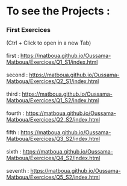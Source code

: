 # To see the Projects :
### First Exercices
(Ctrl + Click to open in a new Tab)
<br /><br />
first : https://matboua.github.io/Oussama-Matboua/Exercices/Q1_S1/index.html
<br /><br />
second : https://matboua.github.io/Oussama-Matboua/Exercices/Q2_S1/index.html
<br /><br />
third : https://matboua.github.io/Oussama-Matboua/Exercices/Q1_S2/index.html
<br /><br />
fourth : https://matboua.github.io/Oussama-Matboua/Exercices/Q2_S2/index.html
<br /><br />
fifth : https://matboua.github.io/Oussama-Matboua/Exercices/Q3_S2/index.html
<br /><br />
sixth : https://matboua.github.io/Oussama-Matboua/Exercices/Q4_S2/index.html
<br /><br />
seventh : https://matboua.github.io/Oussama-Matboua/Exercices/Q5_S2/index.html
